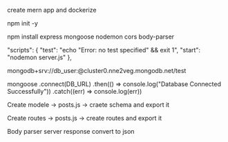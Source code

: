 create mern app and dockerize

<!--  -->

npm init -y

<!--  -->

npm install express mongoose nodemon cors body-parser

<!-- Add to package.json  -->

"scripts": {
"test": "echo \"Error: no test specified\" && exit 1",
"start": "nodemon server.js"
},

<!--  -->

mongodb+srv://db_user:<password>@cluster0.nne2veg.mongodb.net/test

<!--  -->

mongoose
.connect(DB_URL)
.then(() => console.log("Database Connected Successfully"))
.catch((err) => console.log(err))

<!--  -->

Create modele -> posts.js -> craete schema and export it

<!--  -->

Create routes -> posts.js -> create routes and export it

<!--  -->

Body parser
server response convert to json

<!--  -->
